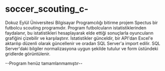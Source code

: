 # soccer_scouting_c-
Dokuz Eylül Üniversitesi Bilgisayar Programcılığı bitirme projem Spectus bir futbolcu scouting programıdır.
Program futbolcuların istatistiklerinden faydalanır, bu istatistikleri hesaplayarak elde ettiği sonuçlarla oyuncuların grafiğini çizebilir ve karşılaştırır.
İstatistikler günceldir, bir API'dan Excel'e aktarılıp düzenli olarak güncellenir ve oradan SQL Server'a import edilir.
SQL Server'daki bilgiler normalizasyona uygun şekilde tutulur ve form üstündeki gridlerde görüntülenir.

--Program henüz tamamlanmamıştır--
